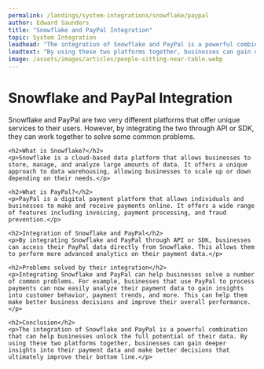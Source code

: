 ```yaml
---
permalink: /landings/system-integrations/snowflake/paypal
author: Edward Saunders
title: "Snowflake and PayPal Integration"
topic: System Integration
leadhead: "The integration of Snowflake and PayPal is a powerful combination that can help businesses unlock the full potential of their data"
leadtext: "By using these two platforms together, businesses can gain deeper insights into their payment data and make better decisions that ultimately improve their bottom line."
image: /assets/images/articles/people-sitting-near-table.webp
---
```

<div class="arttext">	<h1>Snowflake and PayPal Integration</h1>
	<p>Snowflake and PayPal are two very different platforms that offer unique services to their users. However, by integrating the two through API or SDK, they can work together to solve some common problems.</p>

	<h2>What is Snowflake?</h2>
	<p>Snowflake is a cloud-based data platform that allows businesses to store, manage, and analyze large amounts of data. It offers a unique approach to data warehousing, allowing businesses to scale up or down depending on their needs.</p>

	<h2>What is PayPal?</h2>
	<p>PayPal is a digital payment platform that allows individuals and businesses to make and receive payments online. It offers a wide range of features including invoicing, payment processing, and fraud prevention.</p>

	<h2>Integration of Snowflake and PayPal</h2>
	<p>By integrating Snowflake and PayPal through API or SDK, businesses can access their PayPal data directly from Snowflake. This allows them to perform more advanced analytics on their payment data.</p>

	<h2>Problems solved by their integration</h2>
	<p>Integrating Snowflake and PayPal can help businesses solve a number of common problems. For example, businesses that use PayPal to process payments can now easily analyze their payment data to gain insights into customer behavior, payment trends, and more. This can help them make better business decisions and improve their overall performance.</p>

	<h2>Conclusion</h2>
	<p>The integration of Snowflake and PayPal is a powerful combination that can help businesses unlock the full potential of their data. By using these two platforms together, businesses can gain deeper insights into their payment data and make better decisions that ultimately improve their bottom line.</p>
</div>